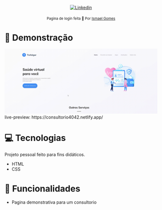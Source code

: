 
 
<p align="center">	
   <a href="https://www.linkedin.com/in/ismael-gomes-da-silva-a5a38b149/">
      <img alt="Linkedin" src="https://img.shields.io/badge/-Linkedin-5965e0?style=flat&logo=Linkedin&logoColor=white" />
   </a>
</p>


<div align="center">
  <sub>Pagina de login feita 💜  Por
    <a href="https://github.com/ismaelgomesdasilva">Ismael Gomes</a>       
  </sub>
</div>


# :eyes: Demonstração
 <img src="/assets/20220318_194347.gif">
 live-preview: https://consultorio4042.netlify.app/

# :computer: Tecnologias
Projeto pessoal feito para fins didáticos. 

* HTML
* CSS
   
     

# :rocket: Funcionalidades

* Pagina demonstrativa para um consultorio
